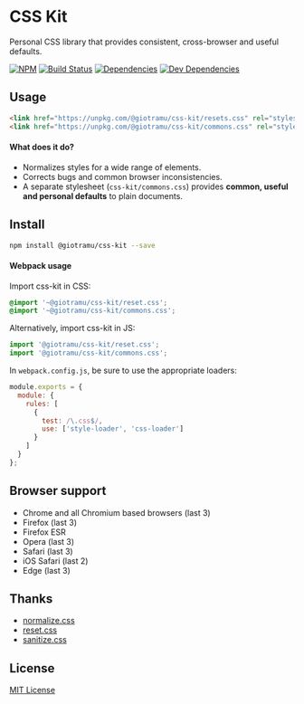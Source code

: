 # CSS Kit

Personal CSS library that provides consistent, cross-browser and useful defaults.

[![NPM][npm-badge]][npm]
[![Build Status][ci-badge]][ci]
[![Dependencies][deps-badge]][deps]
[![Dev Dependencies][devdeps-badge]][devdeps]

## Usage

```html
<link href="https://unpkg.com/@giotramu/css-kit/resets.css" rel="stylesheet" />
<link href="https://unpkg.com/@giotramu/css-kit/commons.css" rel="stylesheet" />
```

#### What does it do?

- Normalizes styles for a wide range of elements.
- Corrects bugs and common browser inconsistencies.
- A separate stylesheet (`css-kit/commons.css`) provides **common, useful and personal defaults** to plain documents.

## Install

```sh
npm install @giotramu/css-kit --save
```

#### Webpack usage

Import css-kit in CSS:

```css
@import '~@giotramu/css-kit/reset.css';
@import '~@giotramu/css-kit/commons.css';
```

Alternatively, import css-kit in JS:

```js
import '@giotramu/css-kit/reset.css';
import '@giotramu/css-kit/commons.css';
```

In `webpack.config.js`, be sure to use the appropriate loaders:

```js
module.exports = {
  module: {
    rules: [
      {
        test: /\.css$/,
        use: ['style-loader', 'css-loader']
      }
    ]
  }
};
```

## Browser support

- Chrome and all Chromium based browsers (last 3)
- Firefox (last 3)
- Firefox ESR
- Opera (last 3)
- Safari (last 3)
- iOS Safari (last 2)
- Edge (last 3)

## Thanks

- [normalize.css]
- [reset.css]
- [sanitize.css]

## License

[MIT License](./LICENSE)

<!---
  L I N K S
-->

[npm]: https://www.npmjs.com/package/@giotramu/css-kit
[npm-badge]: https://badgen.net/npm/v/@giotramu/css-kit?icon=npm&label=npm%20package
[ci]: https://github.com/giotramu/css-kit/actions
[ci-badge]: https://github.com/giotramu/css-kit/workflows/release/badge.svg?branch=master
[deps]: https://david-dm.org/giotramu/css-kit
[deps-badge]: https://badgen.net/david/dep/giotramu/css-kit
[devdeps]: https://david-dm.org/giotramu/css-kit?type=dev
[devdeps-badge]: https://badgen.net/david/dev/giotramu/css-kit
[normalize.css]: https://github.com/csstools/normalize.css
[reset.css]: http://meyerweb.com/eric/tools/css/reset
[sanitize.css]: https://github.com/csstools/sanitize.css

